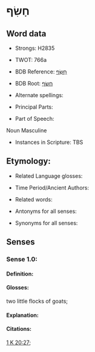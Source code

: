 # חָשִׂף

<!-- Status: S2="NeedsEdits" -->
<!-- Lexica used for edits:   -->

## Word data

* Strongs: H2835

* TWOT: 766a

* BDB Reference: [חָשִׂף](rc://en/bdb/dict/h.gq.ab)

* BDB Root: [חשׂף](rc://en/bdb/dict/h.gq.aa)

* Alternate spellings:

* Principal Parts:

* Part of Speech:

Noun Masculine

* Instances in Scripture: TBS

## Etymology:

* Related Language glosses:

* Time Period/Ancient Authors:

* Related words:

* Antonyms for all senses:

* Synonyms for all senses:

## Senses

### Sense 1.0:

#### Definition:

#### Glosses:

two little flocks of goats; 

#### Explanation:

#### Citations:

[1 K 20:27](rc://he/uhb/book/1ki/20/27); 

